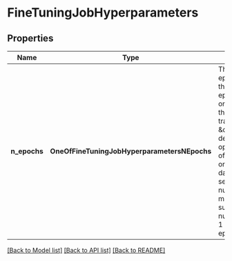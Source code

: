 # FineTuningJobHyperparameters

## Properties
Name | Type | Description | Notes
------------ | ------------- | ------------- | -------------
**n_epochs** | **OneOfFineTuningJobHyperparametersNEpochs** | The number of epochs to train the model for. An epoch refers to one full cycle through the training dataset. \&quot;auto\&quot; decides the optimal number of epochs based on the size of the dataset. If setting the number manually, we support any number between 1 and 50 epochs. | 

[[Back to Model list]](../README.md#documentation-for-models) [[Back to API list]](../README.md#documentation-for-api-endpoints) [[Back to README]](../README.md)

